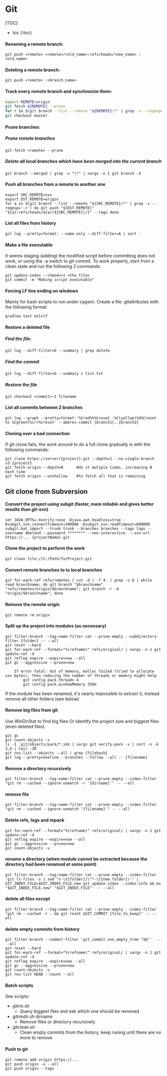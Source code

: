 Git
======

[TOC]

* toc
{:toc}

#### Renaming a remote branch: 

	git push <remote> <remote>/<old_name>:refs/heads/<new_name> :<old_name>

#### Deleting a remote branch: 

	git push <remote> :<branch_name>

#### Track every remote branch and synchronize them: 

```bash
export REMOTE=origin
git fetch ${REMOTE} --prune
for r in $(git branch --list --remote "${REMOTE}/*" | grep -v --regexp='->'); do git checkout -B ${r##${REMOTE}/} --track $r ; done
git checkout master
```

#### Prune branches: 
##### Prune remote branches

	git fetch <remote> --prune
	
##### Delete all local branches which have been merged into the current branch

	git branch --merged | grep -v "\*" | xargs -n 1 git branch -d

#### Push all branches from a remote to another one

	export SRC_REMOTE=svn
	export DST_REMOTE=origin
	for a in $(git branch --list --remote "${SRC_REMOTE}/*" | grep -v --regexp='->') do git push "${DST_REMOTE}" "${a}:refs/heads/${a//${SRC_REMOTE}\/}" --tags done

#### List all files from history
    git log --pretty=format: --name-only --diff-filter=A | sort -

#### Make a file executable

It seems staging (adding) the modified script before committing does not work, or using the -a switch to git commit. To work properly, start from a clean state and run the following 2 commands.

	git update-index --chmod=+x <the_file>
    git commit -m "Making script executable"

#### Forcing LF line ending on windows

Mainly for bash scripts to run under cygwin. Create a file .gitattributes with the following format:

	gradlew text eol=lf

#### Restore a deleted file
##### Find the file:

	git log --diff-filter=D --summary | grep delete
	
##### Find the commit

	git log --diff-filter=D --summary > list.txt
	
##### Restore the file

	git checkout <commit>~1 filename

#### List all commits between 2 branches

	git log --graph --pretty=format:'%Cred%h%Creset -%C(yellow)%d%Creset %s %Cgreen(%cr)%Creset' --abbrev-commit {branch1}..{branch2}

#### Cloning over a bad connection

If git clone fails, the work around to do a full clone gradually is with the following commands:

	git clone https://server/{project}.git --depth=1 --no-single-branch
	cd {project}
	git fetch origin --depth=N 		#do it mutiple times, increasing N each time
	git fetch origin --unshallow 	#to fetch all that is remaining

## Git clone from Subversion

#### Convert the project using subgit (faster, more reliable and gives better results than git-svn)
    set JAVA_OPTS=-Xverify:none -Djava.awt.headless=true -Dsubgit.svn.connectTimeout=300000 -Dsubgit.svn.readTimeout=600000
    subgit.bat import --trunk trunk --branches branches --tags tags --username dbeland --password ******** --non-interactive  --svn-url https://... {projectName}.git

#### Clone the project to perform the work
    git clone file://C:/Path/To/Project.git

#### Convert remote branches to to local branches
    git for-each-ref refs/remotes | cut -d / -f 4- | grep -v @ | while read branchname; do git branch "$branchname" "refs/remotes/origin/$branchname"; git branch -r -d "origin/$branchname"; done

#### Remove the remote origin
    git remote rm origin

#### Split up the project into modules (as necessary)
    git filter-branch --tag-name-filter cat --prune-empty --subdirectory-filter {folder} -- --all
    git reset --hard
    git for-each-ref --format="%(refname)" refs/original/ | xargs -n 1 git update-ref -d
    git reflog expire --expire=now --all
    git gc --aggressive --prune=now

	    If error fatal: Out of memory, malloc failed (tried to allocate xxx bytes), then reducing the number of threads or memory might help
		    git config pack.threads 4
		    git config pack.windowMemory 256m

If the module has been renamed, it's nearly impossible to extract it, instead remove all other folders (see below)

#### Remove big files from git
Use WinDirStat to find big files
Or Identify the project size and biggest files (even deleted files)
    
    git gc
    git count-objects -v
    ls -1 .git/objects/pack/*.idx | xargs git verify-pack -v | sort -n -k 3,4 | tail -30
    git rev-list --objects --all | grep {filehash}
    git log --pretty=oneline --branches --follow --all -- {filename}

#### Remove a directory recursively
    git filter-branch --tag-name-filter cat --prune-empty --index-filter "git rm --cached --ignore-unmatch -r '{dirname}'" -- --all

#### remove file
    git filter-branch --tag-name-filter cat --prune-empty --index-filter "git rm --cached --ignore-unmatch '{filename}'" -- --all

#### Delete refs, logs and repack
    git for-each-ref --format="%(refname)" refs/original/ | xargs -n 1 git update-ref -d
    git reflog expire --expire=now --all
    git gc --aggressive --prune=now
    git count-objects -v

#### rename a directory (when module cannot be extracted because the directory had been renamed at some point)
    git filter-branch --tag-name-filter cat --prune-empty --index-filter 'git ls-files -s | sed "s-\t{folder}/\"*-\t{new_folder}/-" | GIT_INDEX_FILE=$GIT_INDEX_FILE.new git update-index --index-info && mv "$GIT_INDEX_FILE.new" "$GIT_INDEX_FILE"' -- --all

#### delete all files except
    git filter-branch --tag-name-filter cat --prune-empty --index-filter "git rm --cached -r . && git reset $GIT_COMMIT {file_to_keep}" -- --all

#### delete empty commits from history
    git filter-branch --commit-filter 'git_commit_non_empty_tree "$@"'  -- --all
    git reset --hard
    git for-each-ref --format="%(refname)" refs/original/ | xargs -n 1 git update-ref -d
    git reflog expire --expire=now --all
    git gc --aggressive --prune=now
    git count-objects -v
    git rev-list HEAD --count --all

#### Batch scripts

See scripts:
  * gitrm.sh
    * Query biggest files and ask which one should be removed
  * gitrmdir.sh dirname
    * Remove files or directory recursively
  * gitclean.sh
    * Clean empty commits from the history, keep runing until there are no more to remove

#### Push to git
    git remote add origin https://...
    git push origin -u --all
    git push origin --tags



